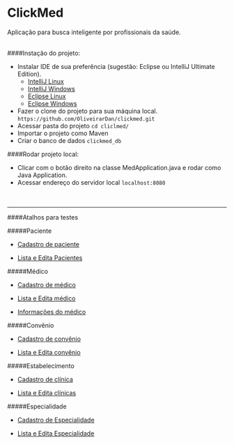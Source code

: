 # ClickMed
Aplicação para busca inteligente por profissionais da saúde.<br/><br/>

####Instação do projeto:

- Instalar IDE de sua preferência (sugestão: Eclipse ou IntelliJ Ultimate Edition).
    - [IntelliJ Linux](https://www.edivaldobrito.com.br/ide-intellij-idea-no-ubuntu-debian/)
    - [IntelliJ Windows](https://www.jetbrains.com/help/idea/installation-guide.html)
    - [Eclipse Linux](https://www.edivaldobrito.com.br/ide-eclipse-no-linux-via-snap/)
    - [Eclipse Windows](https://www.eclipse.org/downloads/packages/installer) 
- Fazer o clone do projeto para sua máquina local.  
`https://github.com/OliveirarDan/clickmed.git`
- Acessar pasta do projeto
`cd cliclmed/`
- Importar o projeto como Maven  
- Criar o banco de dados `clickmed_db`  


####Rodar projeto local:  
- Clicar com o botão direito na classe MedApplication.java e rodar como Java Application.  
- Acessar endereço do servidor local `localhost:8080`<br/><br/><br/>

---

  
####Atalhos para testes

#####Paciente
- [Cadastro de paciente](http://localhost:8080/novoPaciente)
	
- [Lista e Edita Pacientes](http://localhost:8080/listaPacientes)


#####Médico
- [Cadastro de médico](http://localhost:8080/novoMedico)
	
- [Lista e Edita médico](http://localhost:8080/listaMedicos)

- [Informações do médico](http://localhost:8080/infosMedico)

#####Convênio
- [Cadastro de convênio](http://localhost:8080/novoConvenio)

- [Lista e Edita convênio](http://localhost:8080/listaConvenios)


#####Estabelecimento
- [Cadastro de clínica](http://localhost:8080/novaClinica)

- [Lista e Edita clínicas](http://localhost:8080/listaClinicas)



#####Especialidade
- [Cadastro de Especialidade](http://localhost:8080/novaEspecialidade)

- [Lista e Edita Especialidade](http://localhost:8080/listaEspecialidades)


